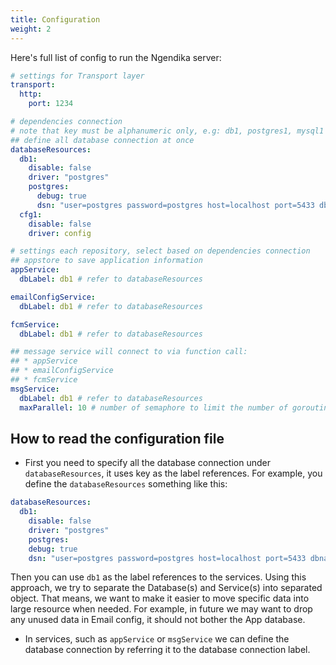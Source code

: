 ```yaml
---
title: Configuration
weight: 2
---
```


Here's full list of config to run the Ngendika server:

```yaml
# settings for Transport layer
transport:
  http:
    port: 1234

# dependencies connection
# note that key must be alphanumeric only, e.g: db1, postgres1, mysql1
## define all database connection at once
databaseResources:
  db1:
    disable: false
    driver: "postgres"
    postgres:
      debug: true
      dsn: "user=postgres password=postgres host=localhost port=5433 dbname=ngendika sslmode=disable" # Data Source Name
  cfg1:
    disable: false
    driver: config

# settings each repository, select based on dependencies connection
## appstore to save application information
appService:
  dbLabel: db1 # refer to databaseResources

emailConfigService:
  dbLabel: db1 # refer to databaseResources

fcmService:
  dbLabel: db1 # refer to databaseResources

## message service will connect to via function call:
## * appService
## * emailConfigService
## * fcmService
msgService:
  dbLabel: db1 # refer to databaseResources
  maxParallel: 10 # number of semaphore to limit the number of goroutines working on parallel tasks

```

## How to read the configuration file

* First you need to specify all the database connection under `databaseResources`, it uses key as the label references.
  For example, you define the `databaseResources` something like this:

```yaml
databaseResources:
  db1:
    disable: false
    driver: "postgres"
    postgres:
    debug: true
    dsn: "user=postgres password=postgres host=localhost port=5433 dbname=ngendika sslmode=disable" # Data Source Name
```

  Then you can use `db1` as the label references to the services.
  Using this approach, we try to separate the Database(s) and Service(s) into separated object.
  That means, we want to make it easier to move specific data into large resource when needed.
  For example, in future we may want to drop any unused data in Email config, it should not bother the App database.
  
* In services, such as `appService` or `msgService` we can define the database connection by referring it to the database connection label.